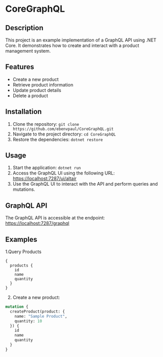 # CoreGraphQL

## Description
This project is an example implementation of a GraphQL API using .NET Core. It demonstrates how to create and interact with a product management system.

## Features
- Create a new product
- Retrieve product information
- Update product details
- Delete a product

## Installation
1. Clone the repository: `git clone https://github.com/ebenvpaul/CoreGraphQL.git`
2. Navigate to the project directory: `cd CoreGraphQL`
3. Restore the dependencies: `dotnet restore`
## Usage
1. Start the application: `dotnet run`
2. Access the GraphQL UI using the following URL: [https://localhost:7287/ui/altair](https://localhost:7287/ui/altair)
3. Use the GraphQL UI to interact with the API and perform queries and mutations.

## GraphQL API
The GraphQL API is accessible at the endpoint: [https://localhost:7287/graphql](https://localhost:7287/graphql)

## Examples
1.Query Products
```query
{
  products {
    id
    name
    quantity
  }
}
```
2. Create a new product:
```graphql
mutation {
  createProduct(product: {
    name: "Sample Product",
    quantity: 10
  }) {
    id
    name
    quantity
  }
}
```